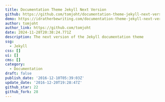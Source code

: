 ```yaml
---
title: Documentation Theme Jekyll Next Version
github: https://github.com/tomjoht/documentation-theme-jekyll-next-version
demo: https://idratherbewriting.com/documentation-theme-jekyll-next-version
author: tomjoht
author_link: https://github.com/tomjoht
date: 2024-11-28T20:38:24.771Z
description: The next version of the Jekyll documentation theme
ssg:
  - Jekyll
css: []
ui: []
cms: []
category:
  - Documentation
draft: false
publish_date: '2016-12-10T05:39:03Z'
update_date: '2016-12-20T19:28:47Z'
github_star: 22
github_fork: 28
---
```

